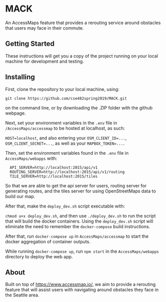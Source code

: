 # MACK

An AccessMaps feature that provides a rerouting service around obstacles that users may face in their commute.

## Getting Started

These instructions will get you a copy of the project running on your local machine for development and testing.

## Installing

First, clone the repository to your local machine, using:

`git clone https://github.com/cse482spring2019/MACK.git`

on the command line, or by downloading the .ZIP folder with the github webpage.

Next, set your environment variables in the `.env` file in `/AccessMaps/accessmap` to be hosted at localhost, as such:

`HOST=localhost`, and also entering your `OSM_CLIENT_ID=...`, `OSM_CLIENT_SECRET=...`, as well as your `MAPBOX_TOKEN=...`.

Then, set the environment variables found in the `.env` file in `AccessMaps/webapps` with:

```
  API_SERVER=http://localhost:2015/api/v1
  ROUTING_SERVER=http://localhost:2015/api/v1/routing
  TILE_SERVER=http://localhost:2015/tiles
```

So that we are able to get the api server for users, routing server for generating routes, and the tiles server for using OpenStreetMaps data to build our map.

After that, make the `deploy_dev.sh` script executable with:

`chmod u+x deploy_dev.sh`, and then use
`./deploy_dev.sh` to run the script that will build the docker containers. Using the `deploy_dev.sh` script will eliminate the need to remember the `docker-compose` build instructions.

After that, run `docker-compose up` in `AccessMaps/accessmap` to start the docker aggregation of container outputs.

While running `docker-compose up`, run `npm start` in the `AccessMaps/webapps` directory to deploy the web app.

## About

Built on top of https://www.accessmap.io/, we aim to provide a rerouting feature that will assist users with navigating around obstacles they face in the Seattle area.

